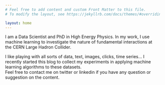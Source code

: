 ```yaml
---
# Feel free to add content and custom Front Matter to this file.
# To modify the layout, see https://jekyllrb.com/docs/themes/#overriding-theme-defaults

layout: home
---
```


I am a Data Scientist and PhD in High Energy Physics. In my work, I use machine learning
to investigate the nature of fundamental interactions at the CERN Large Hadron Collider.

I like playing with all sorts of data, text, images, clicks, time series... I recently
started this blog to collect my
experiments in applying machine learning algorithms to these datasets.  
Feel free to contact me on twitter or linkedin if you have any question or suggestion on
the content.
